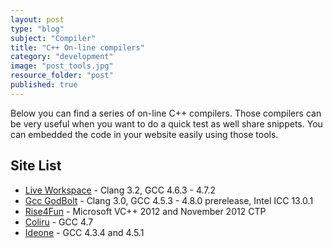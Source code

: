 ```yaml
---
layout: post
type: "blog"
subject: "Compiler"
title: "C++ On-line compilers"
category: "development"
image: "post_tools.jpg"
resource_folder: "post"
published: true
---
```


Below you can find a series of on-line C++ compilers. Those compilers can be very useful when you want to do a quick test as well share snippets. You can embedded the code in your website easily using those tools.

Site List
---

- [Live Workspace](http://liveworkspace.org) - Clang 3.2, GCC 4.6.3 - 4.7.2
- [Gcc GodBolt](http://gcc.godbolt.org) - Clang 3.0, GCC 4.5.3 - 4.8.0 prerelease, Intel ICC 13.0.1
- [Rise4Fun](http://rise4fun.com/vcpp) - Microsoft VC++ 2012 and November 2012 CTP
- [Coliru](http://coliru.stacked-crooked.com/) - GCC 4.7
- [Ideone](http://ideone.com) - GCC 4.3.4 and 4.5.1
